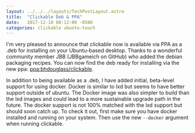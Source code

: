 ```yaml
---
layout: ../../../layouts/TechPostLayout.astro
title:  "Clickable Deb & PPA"
date:   2017-12-10 00:12:00 -0500
categories: clickable ubuntu-touch
---
```


I'm very pleased to announce that clickable now is available via PPA as a .deb
for installing on your Ubuntu-based desktop. Thanks to a wonderful community
member JBB (JBBgameich on GitHub) who added the debian packaging recipes. You
can now find the deb ready for installing via the new ppa:
[ppa:bhdouglass/clickable](https://launchpad.net/~bhdouglass/+archive/ubuntu/clickable).

In addition to being available as a .deb, I have added initial, beta-level
support for using docker. Docker is similar to lxd but seems to have better
support outside of ubuntu. The Docker image was also simpler to build than
the lxd images and could lead to a more sustainable upgrade path in the future.
The docker support is not 100% matched with the lxd support but should soon
catch up. To check it out, first make sure you have docker installed and running
on your system. Then use the new `--docker` argument when running clickable.
